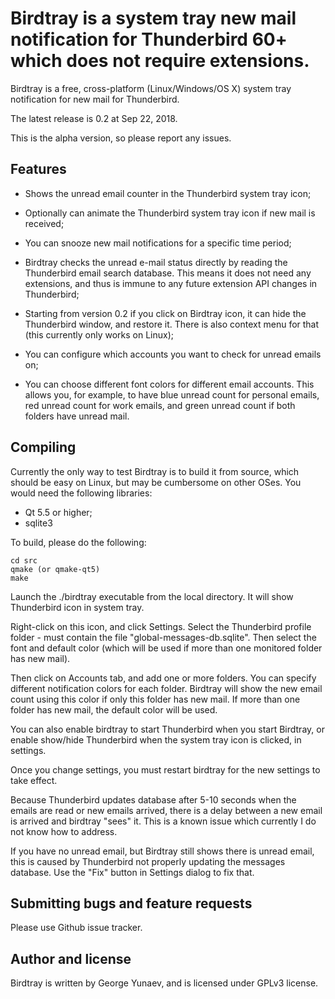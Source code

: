 # Birdtray is a system tray new mail notification for Thunderbird 60+ which does not require extensions.

Birdtray is a free, cross-platform (Linux/Windows/OS X) system tray notification for new mail for Thunderbird. 

The latest release is 0.2 at Sep 22, 2018.

This is the alpha version, so please report any issues.

## Features

- Shows the unread email counter in the Thunderbird system tray icon;

- Optionally can animate the Thunderbird system tray icon if new mail is received;

- You can snooze new mail notifications for a specific time period;

- Birdtray checks the unread e-mail status directly by reading the Thunderbird email search database. This means it does not need any extensions, and thus is immune to any future extension API changes in Thunderbird;

- Starting from version 0.2 if you click on Birdtray icon, it can hide the Thunderbird window, and restore it. There is also context menu for that (this currently only works on Linux);

- You can configure which accounts you want to check for unread emails on;

- You can choose different font colors for different email accounts. This allows you, for example, to have blue unread count for personal emails, red unread count for work emails, and green unread count if both folders have unread mail.



## Compiling

Currently the only way to test Birdtray is to build it from source, which should be easy on Linux, but may be cumbersome on other OSes. You would need the following libraries:

- Qt 5.5 or higher;
- sqlite3


To build, please do the following:

    cd src
    qmake (or qmake-qt5)
    make
    
Launch the ./birdtray executable from the local directory. It will show Thunderbird icon in system tray.

Right-click on this icon, and click Settings. Select the Thunderbird profile folder - must contain the file "global-messages-db.sqlite".
Then select the font and default color (which will be used if more than one monitored folder has new mail).

Then click on Accounts tab, and add one or more folders. You can specify different notification colors for each folder. Birdtray will show the new email count using this color if only this folder has new mail. If more than one folder has new mail, the default color will be used.

You can also enable birdtray to start Thunderbird when you start Birdtray, or enable show/hide Thunderbird when the system tray icon is clicked, in settings.

Once you change settings, you must restart birdtray for the new settings to take effect.

Because Thunderbird updates database after 5-10 seconds when the emails are read or new emails arrived, there is a delay between a new email is arrived and birdtray "sees" it. This is a known issue which currently I do not know how to address.

If you have no unread email, but Birdtray still shows there is unread email, this is caused by Thunderbird not properly updating the messages database. Use the "Fix" button in Settings dialog to fix that.

## Submitting bugs and feature requests

Please use Github issue tracker.

## Author and license

Birdtray is written by George Yunaev, and is licensed under GPLv3 license.
